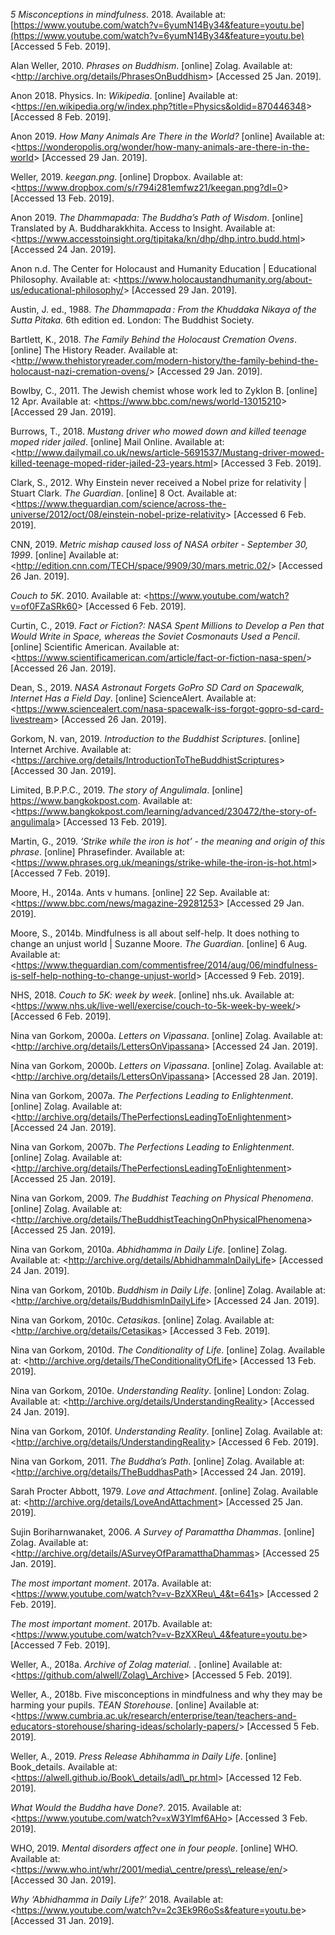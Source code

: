 
*5 Misconceptions in mindfulness*. 2018. Available at:
[https://www.youtube.com/watch?v=6yumN14By34&feature=youtu.be](https://www.youtube.com/watch?v=6yumN14By34&feature=youtu.be)  [Accessed 5 Feb. 2019\].


<div class="csl-entry" style="margin-bottom: 1em;">

Alan Weller, 2010. *Phrases on Buddhism*. \[online\] Zolag. Available
at: &lt;http://archive.org/details/PhrasesOnBuddhism&gt; \[Accessed 25
Jan. 2019\].

</div>

<div class="csl-entry" style="margin-bottom: 1em;">

Anon 2018. Physics. In: *Wikipedia*. \[online\] Available at:
&lt;https://en.wikipedia.org/w/index.php?title=Physics&oldid=870446348&gt;
\[Accessed 8 Feb. 2019\].

</div>

<div class="csl-entry" style="margin-bottom: 1em;">

Anon 2019. *How Many Animals Are There in the World?* \[online\]
Available at:
&lt;https://wonderopolis.org/wonder/how-many-animals-are-there-in-the-world&gt;
\[Accessed 29 Jan. 2019\].

</div>

<div class="csl-entry" style="margin-bottom: 1em;">

Weller, 2019. *keegan.png*. \[online\] Dropbox. Available at:
&lt;https://www.dropbox.com/s/r794i281emfwz21/keegan.png?dl=0&gt;
\[Accessed 13 Feb. 2019\].

</div>

<div class="csl-entry" style="margin-bottom: 1em;">

Anon 2019. *The Dhammapada: The Buddha’s Path of Wisdom*. \[online\]
Translated by A. Buddharakkhita. Access to Insight. Available at:
&lt;https://www.accesstoinsight.org/tipitaka/kn/dhp/dhp.intro.budd.html&gt;
\[Accessed 24 Jan. 2019\].

</div>

<div class="csl-entry" style="margin-bottom: 1em;">

Anon n.d. The Center for Holocaust and Humanity Education | Educational
Philosophy. Available at:
&lt;https://www.holocaustandhumanity.org/about-us/educational-philosophy/&gt;
\[Accessed 29 Jan. 2019\].

</div>

<div class="csl-entry" style="margin-bottom: 1em;">

Austin, J. ed., 1988. *The Dhammapada : From the Khuddaka Nikaya of the
Sutta Pitaka.* 6th edition ed. London: The Buddhist Society.

</div>

<div class="csl-entry" style="margin-bottom: 1em;">

Bartlett, K., 2018. *The Family Behind the Holocaust Cremation Ovens*.
\[online\] The History Reader. Available at:
&lt;http://www.thehistoryreader.com/modern-history/the-family-behind-the-holocaust-nazi-cremation-ovens/&gt;
\[Accessed 29 Jan. 2019\].

</div>

<div class="csl-entry" style="margin-bottom: 1em;">

Bowlby, C., 2011. The Jewish chemist whose work led to Zyklon B.
\[online\] 12 Apr. Available at:
&lt;https://www.bbc.com/news/world-13015210&gt; \[Accessed 29 Jan.
2019\].

</div>

<div class="csl-entry" style="margin-bottom: 1em;">

Burrows, T., 2018. *Mustang driver who mowed down and killed teenage
moped rider jailed*. \[online\] Mail Online. Available at:
&lt;http://www.dailymail.co.uk/news/article-5691537/Mustang-driver-mowed-killed-teenage-moped-rider-jailed-23-years.html&gt;
\[Accessed 3 Feb. 2019\].

</div>

<div class="csl-entry" style="margin-bottom: 1em;">

Clark, S., 2012. Why Einstein never received a Nobel prize for
relativity | Stuart Clark. *The Guardian*. \[online\] 8 Oct. Available
at:
&lt;https://www.theguardian.com/science/across-the-universe/2012/oct/08/einstein-nobel-prize-relativity&gt;
\[Accessed 6 Feb. 2019\].

</div>

<div class="csl-entry" style="margin-bottom: 1em;">

CNN, 2019. *Metric mishap caused loss of NASA orbiter - September 30,
1999*. \[online\] Available at:
&lt;http://edition.cnn.com/TECH/space/9909/30/mars.metric.02/&gt;
\[Accessed 26 Jan. 2019\].

</div>

<div class="csl-entry" style="margin-bottom: 1em;">

*Couch to 5K*. 2010. Available at:
&lt;https://www.youtube.com/watch?v=of0FZaSRk60&gt; \[Accessed 6 Feb.
2019\].

</div>

<div class="csl-entry" style="margin-bottom: 1em;">

Curtin, C., 2019. *Fact or Fiction?: NASA Spent Millions to Develop a
Pen that Would Write in Space, whereas the Soviet Cosmonauts Used a
Pencil*. \[online\] Scientific American. Available at:
&lt;https://www.scientificamerican.com/article/fact-or-fiction-nasa-spen/&gt;
\[Accessed 26 Jan. 2019\].

</div>

<div class="csl-entry" style="margin-bottom: 1em;">

Dean, S., 2019. *NASA Astronaut Forgets GoPro SD Card on Spacewalk,
Internet Has a Field Day*. \[online\] ScienceAlert. Available at:
&lt;https://www.sciencealert.com/nasa-spacewalk-iss-forgot-gopro-sd-card-livestream&gt;
\[Accessed 26 Jan. 2019\].

</div>

<div class="csl-entry" style="margin-bottom: 1em;">

Gorkom, N. van, 2019. *Introduction to the Buddhist Scriptures*.
\[online\] Internet Archive. Available at:
&lt;https://archive.org/details/IntroductionToTheBuddhistScriptures&gt;
\[Accessed 30 Jan. 2019\].

</div>

<div class="csl-entry" style="margin-bottom: 1em;">

Limited, B.P.P.C., 2019. *The story of Angulimala*. \[online\]
https://www.bangkokpost.com. Available at:
&lt;https://www.bangkokpost.com/learning/advanced/230472/the-story-of-angulimala&gt;
\[Accessed 13 Feb. 2019\].

</div>

<div class="csl-entry" style="margin-bottom: 1em;">

Martin, G., 2019. *‘Strike while the iron is hot’ - the meaning and
origin of this phrase*. \[online\] Phrasefinder. Available at:
&lt;https://www.phrases.org.uk/meanings/strike-while-the-iron-is-hot.html&gt;
\[Accessed 7 Feb. 2019\].

</div>

<div class="csl-entry" style="margin-bottom: 1em;">

Moore, H., 2014a. Ants v humans. \[online\] 22 Sep. Available at:
&lt;https://www.bbc.com/news/magazine-29281253&gt; \[Accessed 29 Jan.
2019\].

</div>

<div class="csl-entry" style="margin-bottom: 1em;">

Moore, S., 2014b. Mindfulness is all about self-help. It does nothing to
change an unjust world | Suzanne Moore. *The Guardian*. \[online\] 6
Aug. Available at:
&lt;https://www.theguardian.com/commentisfree/2014/aug/06/mindfulness-is-self-help-nothing-to-change-unjust-world&gt;
\[Accessed 9 Feb. 2019\].

</div>

<div class="csl-entry" style="margin-bottom: 1em;">

NHS, 2018. *Couch to 5K: week by week*. \[online\] nhs.uk. Available at:
&lt;https://www.nhs.uk/live-well/exercise/couch-to-5k-week-by-week/&gt;
\[Accessed 6 Feb. 2019\].

</div>

<div class="csl-entry" style="margin-bottom: 1em;">

Nina van Gorkom, 2000a. *Letters on Vipassana*. \[online\] Zolag.
Available at: &lt;http://archive.org/details/LettersOnVipassana&gt;
\[Accessed 24 Jan. 2019\].

</div>

<div class="csl-entry" style="margin-bottom: 1em;">

Nina van Gorkom, 2000b. *Letters on Vipassana*. \[online\] Zolag.
Available at: &lt;http://archive.org/details/LettersOnVipassana&gt;
\[Accessed 28 Jan. 2019\].

</div>

<div class="csl-entry" style="margin-bottom: 1em;">

Nina van Gorkom, 2007a. *The Perfections Leading to Enlightenment*.
\[online\] Zolag. Available at:
&lt;http://archive.org/details/ThePerfectionsLeadingToEnlightenment&gt;
\[Accessed 24 Jan. 2019\].

</div>

<div class="csl-entry" style="margin-bottom: 1em;">

Nina van Gorkom, 2007b. *The Perfections Leading to Enlightenment*.
\[online\] Zolag. Available at:
&lt;http://archive.org/details/ThePerfectionsLeadingToEnlightenment&gt;
\[Accessed 25 Jan. 2019\].

</div>

<div class="csl-entry" style="margin-bottom: 1em;">

Nina van Gorkom, 2009. *The Buddhist Teaching on Physical Phenomena*.
\[online\] Zolag. Available at:
&lt;http://archive.org/details/TheBuddhistTeachingOnPhysicalPhenomena&gt;
\[Accessed 25 Jan. 2019\].

</div>

<div class="csl-entry" style="margin-bottom: 1em;">

Nina van Gorkom, 2010a. *Abhidhamma in Daily Life*. \[online\] Zolag.
Available at: &lt;http://archive.org/details/AbhidhammaInDailyLife&gt;
\[Accessed 24 Jan. 2019\].

</div>

<div class="csl-entry" style="margin-bottom: 1em;">

Nina van Gorkom, 2010b. *Buddhism in Daily Life*. \[online\] Zolag.
Available at: &lt;http://archive.org/details/BuddhismInDailyLife&gt;
\[Accessed 24 Jan. 2019\].

</div>

<div class="csl-entry" style="margin-bottom: 1em;">

Nina van Gorkom, 2010c. *Cetasikas*. \[online\] Zolag. Available at:
&lt;http://archive.org/details/Cetasikas&gt; \[Accessed 3 Feb. 2019\].

</div>

<div class="csl-entry" style="margin-bottom: 1em;">

Nina van Gorkom, 2010d. *The Conditionality of Life*. \[online\] Zolag.
Available at: &lt;http://archive.org/details/TheConditionalityOfLife&gt;
\[Accessed 13 Feb. 2019\].

</div>

<div class="csl-entry" style="margin-bottom: 1em;">

Nina van Gorkom, 2010e. *Understanding Reality*. \[online\] London:
Zolag. Available at:
&lt;http://archive.org/details/UnderstandingReality&gt; \[Accessed 24
Jan. 2019\].

</div>

<div class="csl-entry" style="margin-bottom: 1em;">

Nina van Gorkom, 2010f. *Understanding Reality*. \[online\] Zolag.
Available at: &lt;http://archive.org/details/UnderstandingReality&gt;
\[Accessed 6 Feb. 2019\].

</div>

<div class="csl-entry" style="margin-bottom: 1em;">

Nina van Gorkom, 2011. *The Buddha’s Path*. \[online\] Zolag. Available
at: &lt;http://archive.org/details/TheBuddhasPath&gt; \[Accessed 24 Jan.
2019\].

</div>

<div class="csl-entry" style="margin-bottom: 1em;">

Sarah Procter Abbott, 1979. *Love and Attachment*. \[online\] Zolag.
Available at: &lt;http://archive.org/details/LoveAndAttachment&gt;
\[Accessed 25 Jan. 2019\].

</div>

<div class="csl-entry" style="margin-bottom: 1em;">

Sujin Boriharnwanaket, 2006. *A Survey of Paramattha Dhammas*.
\[online\] Zolag. Available at:
&lt;http://archive.org/details/ASurveyOfParamatthaDhammas&gt; \[Accessed
25 Jan. 2019\].

</div>

<div class="csl-entry" style="margin-bottom: 1em;">

*The most important moment*. 2017a. Available at:
&lt;https://www.youtube.com/watch?v=v-BzXXReu\_4&t=641s&gt; \[Accessed 2
Feb. 2019\].

</div>

<div class="csl-entry" style="margin-bottom: 1em;">

*The most important moment*. 2017b. Available at:
&lt;https://www.youtube.com/watch?v=v-BzXXReu\_4&feature=youtu.be&gt;
\[Accessed 7 Feb. 2019\].

</div>

<div class="csl-entry" style="margin-bottom: 1em;">

Weller, A., 2018a. *Archive of Zolag material.* . \[online\] Available
at: &lt;https://github.com/alwell/Zolag\_Archive&gt; \[Accessed 5 Feb.
2019\].

</div>

<div class="csl-entry" style="margin-bottom: 1em;">

Weller, A., 2018b. Five misconceptions in mindfulness and why they may
be harming your pupils. *TEAN Storehouse*. \[online\] Available at:
&lt;https://www.cumbria.ac.uk/research/enterprise/tean/teachers-and-educators-storehouse/sharing-ideas/scholarly-papers/&gt;
\[Accessed 5 Feb. 2019\].

</div>

<div class="csl-entry" style="margin-bottom: 1em;">

Weller, A., 2019. *Press Release Abhihamma in Daily Life*. \[online\]
Book\_details. Available at:
&lt;https://alwell.github.io/Book\_details/adl\_pr.html&gt; \[Accessed
12 Feb. 2019\].

</div>

<div class="csl-entry" style="margin-bottom: 1em;">

*What Would the Buddha have Done?*. 2015. Available at:
&lt;https://www.youtube.com/watch?v=xW3Ylmf6AHo&gt; \[Accessed 3 Feb.
2019\].

</div>

<div class="csl-entry" style="margin-bottom: 1em;">

WHO, 2019. *Mental disorders affect one in four people*. \[online\] WHO.
Available at:
&lt;https://www.who.int/whr/2001/media\_centre/press\_release/en/&gt;
\[Accessed 30 Jan. 2019\].

</div>

<div class="csl-entry">

*Why ‘Abhidhamma in Daily Life?’* 2018. Available at:
&lt;https://www.youtube.com/watch?v=2c3Ek9R6oSs&feature=youtu.be&gt;
\[Accessed 31 Jan. 2019\].

</div>

</div>
